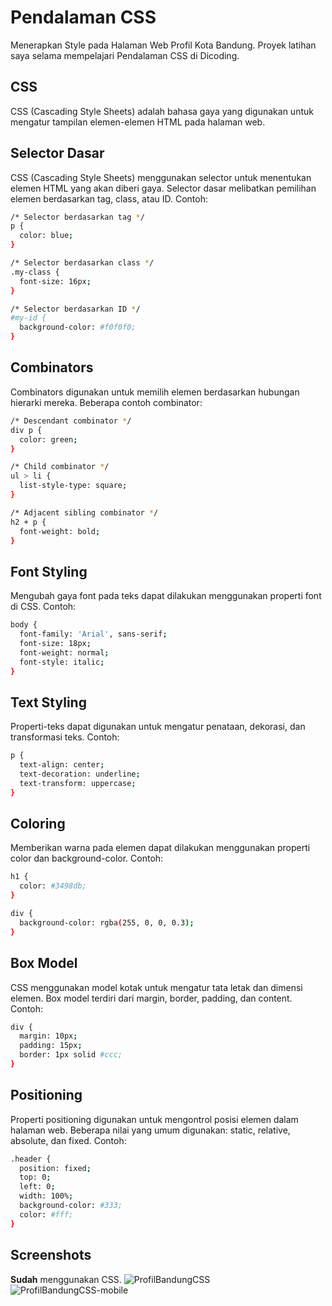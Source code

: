 # Pendalaman CSS
Menerapkan Style pada Halaman Web Profil Kota Bandung. Proyek latihan saya selama mempelajari Pendalaman CSS di Dicoding. 

## CSS
CSS (Cascading Style Sheets) adalah bahasa gaya yang digunakan untuk mengatur tampilan elemen-elemen HTML pada halaman web.

## Selector Dasar
CSS (Cascading Style Sheets) menggunakan selector untuk menentukan elemen HTML yang akan diberi gaya. Selector dasar melibatkan pemilihan elemen berdasarkan tag, class, atau ID. Contoh:
```bash
/* Selector berdasarkan tag */
p {
  color: blue;
}

/* Selector berdasarkan class */
.my-class {
  font-size: 16px;
}

/* Selector berdasarkan ID */
#my-id {
  background-color: #f0f0f0;
}
```

## Combinators
Combinators digunakan untuk memilih elemen berdasarkan hubungan hierarki mereka. Beberapa contoh combinator:
```bash
/* Descendant combinator */
div p {
  color: green;
}

/* Child combinator */
ul > li {
  list-style-type: square;
}

/* Adjacent sibling combinator */
h2 + p {
  font-weight: bold;
}

```

## Font Styling
Mengubah gaya font pada teks dapat dilakukan menggunakan properti font di CSS. Contoh:
```bash
body {
  font-family: 'Arial', sans-serif;
  font-size: 18px;
  font-weight: normal;
  font-style: italic;
}
```

## Text Styling
Properti-teks dapat digunakan untuk mengatur penataan, dekorasi, dan transformasi teks. Contoh:
```bash
p {
  text-align: center;
  text-decoration: underline;
  text-transform: uppercase;
}
```

## Coloring
Memberikan warna pada elemen dapat dilakukan menggunakan properti color dan background-color. Contoh:
```bash
h1 {
  color: #3498db;
}

div {
  background-color: rgba(255, 0, 0, 0.3);
}
```

## Box Model
CSS menggunakan model kotak untuk mengatur tata letak dan dimensi elemen. Box model terdiri dari margin, border, padding, dan content. Contoh:
```bash
div {
  margin: 10px;
  padding: 15px;
  border: 1px solid #ccc;
}
```

## Positioning
Properti positioning digunakan untuk mengontrol posisi elemen dalam halaman web. Beberapa nilai yang umum digunakan: static, relative, absolute, dan fixed. Contoh:
```bash
.header {
  position: fixed;
  top: 0;
  left: 0;
  width: 100%;
  background-color: #333;
  color: #fff;
}
```

## Screenshots
**Sudah** menggunakan CSS.
![ProfilBandungCSS](https://github.com/dapraws/WebProgrammingBasics-Repository/assets/122019775/e1b9a71b-8567-44a5-a5d0-ed091de44113)
![ProfilBandungCSS-mobile](https://github.com/dapraws/WebProgrammingBasics-Repository/assets/122019775/9d6cc338-8a33-4940-a9d0-8ae461149fd4)


